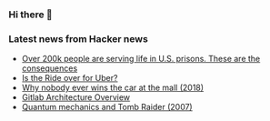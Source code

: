 ### Hi there 👋

<!--
**arashid-sh/arashid-sh** is a ✨ _special_ ✨ repository because its `README.md` (this file) appears on your GitHub profile.

Here are some ideas to get you started:

- 🔭 I’m currently working on ...
- 🌱 I’m currently learning ...
- 👯 I’m looking to collaborate on ...
- 🤔 I’m looking for help with ...
- 💬 Ask me about ...
- 📫 How to reach me: ...
- 😄 Pronouns: ...
- ⚡ Fun fact: ...
-->

### Latest news from Hacker news
<!-- BLOG-POST-LIST:START -->
- [Over 200k people are serving life in U.S. prisons. These are the consequences](https://www.injusticewatch.org/news/prisons-and-jails/2021/sentencing-project-report-life-imprisonment/)
- [Is the Ride over for Uber?](https://www.smartcompany.com.au/opinion/adam-schwab-is-the-ride-over-for-uber/)
- [Why nobody ever wins the car at the mall &lpar;2018&rpar;](https://thehustle.co/why-nobody-ever-wins-the-mall-car-giveaway/)
- [Gitlab Architecture Overview](https://docs.gitlab.com/ee/development/architecture.html)
- [Quantum mechanics and Tomb Raider &lpar;2007&rpar;](https://terrytao.wordpress.com/2007/02/26/quantum-mechanics-and-tomb-raider/)
<!-- BLOG-POST-LIST:END -->
